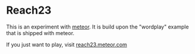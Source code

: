 # Reach23

This is an experiment with [meteor](http://meteor.com "Meteor framework"). It is build upon the "wordplay" example that is shipped with meteor.

If you just want to play, visit 
[reach23.meteor.com](http://reach23.meteor.com)
